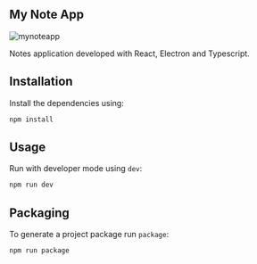 ## My Note App
![mynoteapp](https://raw.githubusercontent.com/gustavoharff/my-note-app/master/.github/icon.png)

Notes application developed with React, Electron and Typescript.

## Installation
Install the dependencies using:

```bash
npm install
```

## Usage
Run with developer mode using `dev`:

```bash
npm run dev
```

## Packaging
To generate a project package run `package`:

```bash
npm run package
```
